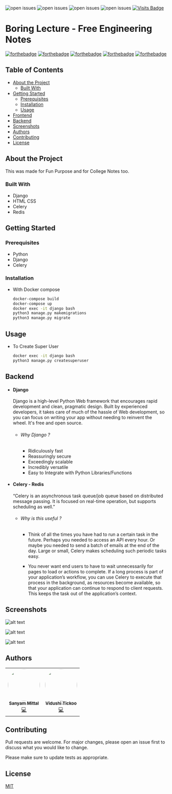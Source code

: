 ![open issues](https://img.shields.io/github/issues/sanyam1992000/boringlectures)
![open issues](https://img.shields.io/github/forks/sanyam1992000/boringlectures)
![open issues](https://img.shields.io/github/stars/sanyam1992000/boringlectures)
![open issues](https://img.shields.io/github/contributors/sanyam1992000/boringlectures)
[![Visits Badge](https://badges.pufler.dev/visits/sanyam1992000/boringlectures)](https://badges.pufler.dev)

# Boring Lecture - Free Engineering Notes
[![forthebadge](https://forthebadge.com/images/badges/built-with-love.svg)](https://forthebadge.com) [![forthebadge](https://forthebadge.com/images/badges/made-with-python.svg)](https://forthebadge.com) [![forthebadge](https://forthebadge.com/images/badges/uses-html.svg)](https://forthebadge.com) [![forthebadge](https://forthebadge.com/images/badges/uses-css.svg)](https://forthebadge.com) [![forthebadge](https://forthebadge.com/images/badges/uses-js.svg)](https://forthebadge.com)


## Table of Contents

* [About the Project](#about-the-project)
  * [Built With](#built-with)
* [Getting Started](#getting-started)
  * [Prerequisites](#prerequisites)
  * [Installation](#installation)
  * [Usage](#usage)
* [Frontend](#frontend)
* [Backend](#backend)
* [Screenshots](#screenshots)
* [Authors](#authors)
* [Contributing](#contributing)
* [License](#license)

## About the Project
This was made for Fun Purpose and for College Notes too.

### Built With
*   Django
*   HTML CSS
*   Celery
*   Redis

## Getting Started
### Prerequisites

* Python
* Django
* Celery


### Installation

* With Docker compose

    ```bash
    docker-compose build
    docker-compose up
    docker exec -it django bash
    python3 manage.py makemigrations
    python3 manage.py migrate
    ```

## Usage

* To Create Super User

    ``` bash
    docker exec -it django bash
    python3 manage.py createsuperuser
    ```

## Backend

* #### Django 
    Django is a high-level Python Web framework that encourages rapid development and clean, pragmatic design. Built by experienced developers, it takes care of much of the hassle of Web development, so you can focus on writing your app without needing to reinvent the wheel. It's free and open source.
    
    * ###### Why Django ?
        *  Ridiculously fast
        *  Reassuringly secure
        *  Exceedingly scalable
        *  Incredibly versatile
        *  Easy to Integrate with Python Libraries/Functions
        
    
* #### Celery - Redis
    “Celery is an asynchronous task queue/job queue based on distributed message passing. It is focused on real-time operation, but supports scheduling as well.”
    * ###### Why is this useful ?
        * Think of all the times you have had to run a certain task in the future. Perhaps you needed to access an API every hour. Or maybe you needed to send a batch of emails at the end of the day. Large or small, Celery makes scheduling such periodic tasks easy.
        
        * You never want end users to have to wait unnecessarily for pages to load or actions to complete. If a long process is part of your application’s workflow, you can use Celery to execute that process in the background, as resources become available, so that your application can continue to respond to client requests. This keeps the task out of the application’s context.


## Screenshots

![alt text](https://github.com/sanyam1992000/boringlectures/blob/master/screenshots/home.png?raw=True)

![alt text](https://github.com/sanyam1992000/boringlectures/blob/master/screenshots/loading.png?raw=True)

![alt text](https://github.com/sanyam1992000/boringlectures/blob/master/screenshots/notes.png?raw=True)
## Authors
<table>
  <tr>
    <td align="center">
        <a href="https://github.com/sanyam1992000/">
            <img src="https://avatars2.githubusercontent.com/u/44235818?s=460&u=ace44cdd2bd36f9d187041adfe6565049275d77d&v=4" width="100px;" alt="" style="border-radius:50%;" /><br />
            <sub><b>Sanyam Mittal</b></sub></a><br /><a href="https://github.com/sanyam1992000/boringlectures/commits?author=sanyam1992000" title="Code">💻
        </a>
    </td>    
    <td align="center">
        <a href="https://github.com/v03012000/">
            <img src="https://www.linkedin.com/in/v03012000/detail/photo/" width="100px;" alt="" style="border-radius:50%;" /><br />
            <sub><b>Vidushi Tickoo</b></sub></a><br /><a href="https://github.com/sanyam1992000/boringlectures/commits?author=v03012000" title="Code">💻
        </a>
    </td>
  </tr>
</table>


## Contributing
Pull requests are welcome. For major changes, please open an issue first to discuss what you would like to change.

Please make sure to update tests as appropriate.

## License
[MIT](https://choosealicense.com/licenses/mit/)